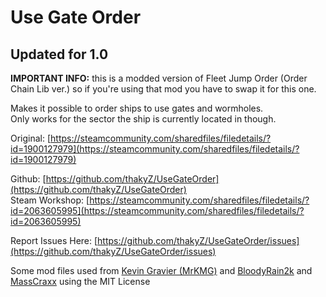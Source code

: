 # Use Gate Order

## Updated for 1.0

**IMPORTANT INFO:** this is a modded version of Fleet Jump Order (Order Chain Lib ver.) so if you're using that mod you have to swap it for this one.

Makes it possible to order ships to use gates and wormholes.   
Only works for the sector the ship is currently located in though.

Original: [https://steamcommunity.com/sharedfiles/filedetails/?id=1900127979](https://steamcommunity.com/sharedfiles/filedetails/?id=1900127979)

Github: [https://github.com/thakyZ/UseGateOrder](https://github.com/thakyZ/UseGateOrder)   
Steam Workshop: [https://steamcommunity.com/sharedfiles/filedetails/?id=2063605995](https://steamcommunity.com/sharedfiles/filedetails/?id=2063605995)

Report Issues Here: [https://github.com/thakyZ/UseGateOrder/issues](https://github.com/thakyZ/UseGateOrder/issues)

Some mod files used from [Kevin Gravier (MrKMG)](https://steamcommunity.com/id/MrKMG) and [BloodyRain2k](https://steamcommunity.com/id/BloodyRain2k) and [MassCraxx](https://steamcommunity.com/profiles/76561197963717804) using the MIT License
